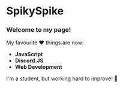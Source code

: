 # SpikySpike

### Welcome to my page! 
My favourite ❤ things are now:
* **JavaScript**
* **Discord.JS**
* **Web Development**

I'm a student, but working hard to improve! 👋
